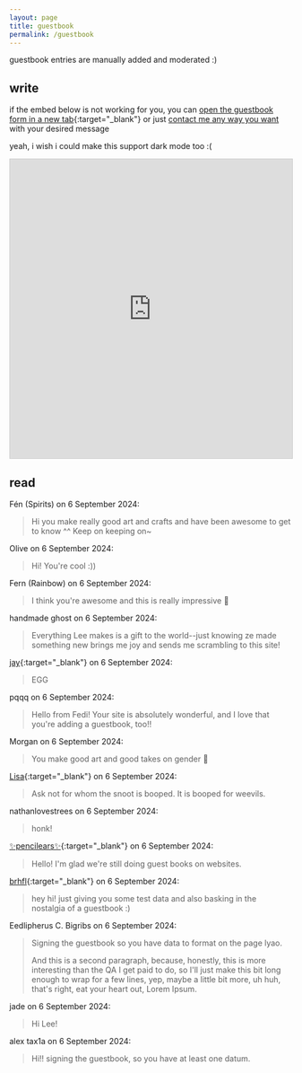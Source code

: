 ```yaml
---
layout: page
title: guestbook
permalink: /guestbook
---
```


guestbook entries are manually added and moderated :)

## write

if the embed below is not working for you, you can [open the guestbook form in a new tab](https://airtable.com/app1YuM4uE4sRTYgh/pag4JzOylrLoLy4AS/form){:target="_blank"} or just [contact me any way you want](/contact) with your desired message

yeah, i wish i could make this support dark mode too :(

<iframe class="airtable-embed" src="https://airtable.com/embed/app1YuM4uE4sRTYgh/pag4JzOylrLoLy4AS/form" frameborder="0" onmousewheel="" width="100%" height="533" style="background: transparent; border: 1px solid #ccc;"></iframe>

## read

Fén (Spirits) on <time datetime="2024-09-06">6 September 2024</time>:
> Hi you make really good art and crafts and have been awesome to get to know ^^ Keep on keeping on~

Olive on <time datetime="2024-09-06">6 September 2024</time>:
> Hi! You're cool :))

Fern (Rainbow) on <time datetime="2024-09-06">6 September 2024</time>:
> I think you're awesome and this is really impressive 🥺

handmade ghost on <time datetime="2024-09-06">6 September 2024</time>:
> Everything Lee makes is a gift to the world--just knowing ze made something new brings me joy and sends me scrambling to this site!

[jay](jaygrant.us){:target="_blank"} on <time datetime="2024-09-06">6 September 2024</time>:
> EGG

pqqq on <time datetime="2024-09-06">6 September 2024</time>:
> Hello from Fedi! Your site is absolutely wonderful, and I love that you're adding a guestbook, too!!

Morgan on <time datetime="2024-09-06">6 September 2024</time>:
> You make good art and good takes on gender 💜

[Lisa](@mycrowgirl@mastodon.social){:target="_blank"} on <time datetime="2024-09-06">6 September 2024</time>:
> Ask not for whom the snoot is booped. It is booped for weevils.

nathanlovestrees on <time datetime="2024-09-06">6 September 2024</time>:
> honk!

[✨pencilears✨](https://pencilears.eternalaugust.net/comic/){:target="_blank"} on <time datetime="2024-09-06">6 September 2024</time>:
> Hello! I'm glad we're still doing guest books on websites.

[brhfl](https://brhfl.com){:target="_blank"} on <time datetime="2024-09-06">6 September 2024</time>:
> hey hi! just giving you some test data and also basking in the nostalgia of a guestbook :)

Eedlipherus C. Bigribs on <time datetime="2024-09-06">6 September 2024</time>:
> Signing the guestbook so you have data to format on the page lyao.
>
> And this is a second paragraph, because, honestly, this is more interesting than the QA I get paid to do, so I'll just make this bit long enough to wrap for a few lines, yep, maybe a little bit more, uh huh, that's right, eat your heart out, Lorem Ipsum.

jade on <time datetime="2024-09-06">6 September 2024</time>:
> Hi Lee!

alex tax1a on <time datetime="2024-09-06">6 September 2024</time>:
> Hi!! signing the guestbook, so you have at least one datum.
